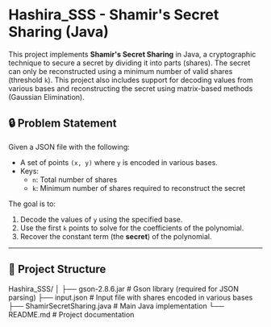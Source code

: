 # Hashira_SSS - Shamir's Secret Sharing (Java)

This project implements **Shamir's Secret Sharing** in Java, a cryptographic technique to secure a secret by dividing it into parts (shares). The secret can only be reconstructed using a minimum number of valid shares (threshold `k`). This project also includes support for decoding values from various bases and reconstructing the secret using matrix-based methods (Gaussian Elimination).

## 🔒 Problem Statement

Given a JSON file with the following:
- A set of points `(x, y)` where `y` is encoded in various bases.
- Keys:
  - `n`: Total number of shares
  - `k`: Minimum number of shares required to reconstruct the secret

The goal is to:
1. Decode the values of `y` using the specified base.
2. Use the first `k` points to solve for the coefficients of the polynomial.
3. Recover the constant term (the **secret**) of the polynomial.

---

## 📂 Project Structure

Hashira_SSS/
│
├── gson-2.8.6.jar           # Gson library (required for JSON parsing)
├── input.json               # Input file with shares encoded in various bases
├── ShamirSecretSharing.java  # Main Java implementation
└── README.md                # Project documentation


